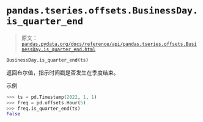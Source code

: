 # `pandas.tseries.offsets.BusinessDay.is_quarter_end`

> 原文：[`pandas.pydata.org/docs/reference/api/pandas.tseries.offsets.BusinessDay.is_quarter_end.html`](https://pandas.pydata.org/docs/reference/api/pandas.tseries.offsets.BusinessDay.is_quarter_end.html)

```py
BusinessDay.is_quarter_end(ts)
```

返回布尔值，指示时间戳是否发生在季度结束。

示例

```py
>>> ts = pd.Timestamp(2022, 1, 1)
>>> freq = pd.offsets.Hour(5)
>>> freq.is_quarter_end(ts)
False 
```
